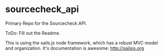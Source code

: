 # sourcecheck_api
Primary Repo for the Sourcecheck API.

ToDo: Fill out the Readme.

This is using the sails.js node framework, which has a robust MVC model and organization. It's documentation is awesome: http://sailsjs.org


